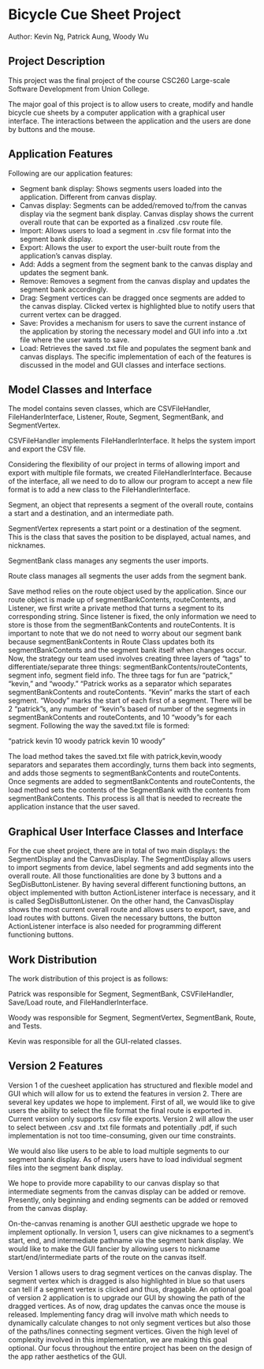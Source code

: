 # Bicycle Cue Sheet Project

Author: Kevin Ng, Patrick Aung, Woody Wu

## Project Description

This project was the final project of the course CSC260 Large-scale Software Development from Union College.

The major goal of this project is to allow users to create, modify and handle bicycle cue sheets by a computer application with a graphical user interface. The interactions between the application and the users are done by buttons and the mouse.

## Application Features

Following are our application features:

- Segment bank display: Shows segments users loaded into the application. Different from canvas display.
- Canvas display: Segments can be added/removed to/from the canvas display via the segment bank display. Canvas display shows the current overall route that can be exported as a finalized .csv route file.
- Import: Allows users to load a segment in .csv file format into the segment bank display.
- Export: Allows the user to export the user-built route from the application’s canvas display.
- Add: Adds a segment from the segment bank to the canvas display and updates the segment bank.
- Remove: Removes a segment from the canvas display and updates the segment bank accordingly.
- Drag: Segment vertices can be dragged once segments are added to the canvas display. Clicked vertex is highlighted blue to notify users that current vertex can be dragged.
- Save: Provides a mechanism for users to save the current instance of the application by storing the necessary model and GUI info into a .txt file where the user wants to save.
- Load: Retrieves the saved .txt file and populates the segment bank and canvas displays.
The specific implementation of each of the features is discussed in the model and GUI classes and interface sections.

## Model Classes and Interface

The model contains seven classes, which are CSVFileHandler, FileHanderInterface, Listener, Route, Segment, SegmentBank, and SegmentVertex.

CSVFileHandler implements FileHandlerInterface. It helps the system import and export the CSV file.

Considering the flexibility of our project in terms of allowing import and export with multiple file formats, we created FileHandlerInterface. Because of the interface, all we need to do to allow our program to accept a new file format is to add a new class to the FileHandlerInterface.

Segment, an object that represents a segment of the overall route, contains a start and a destination, and an intermediate path.

SegmentVertex represents a start point or a destination of the segment. This is the class that saves the position to be displayed, actual names, and nicknames.

SegmentBank class manages any segments the user imports.

Route class manages all segments the user adds from the segment bank.

Save method relies on the route object used by the application. Since our route object is
made up of segmentBankContents, routeContents, and Listener, we first write a private method that turns a segment to its corresponding string. Since listener is fixed, the only information we need to store is those from the segmentBankContents and routeContents. It is important to note that we do not need to worry about our segment bank because segmentBankContents in Route Class updates both its segmentBankContents and the segment bank itself when changes occur. Now, the strategy our team used involves creating three layers of “tags” to differentiate/separate three things: segmentBankContents/routeContents, segment info, segment field info. The three tags for fun are “patrick,” “kevin,” and “woody.” “Patrick works as a separator which separates segmentBankContents and routeContents. “Kevin” marks the start of each segment. “Woody” marks the start of each first of a segment. There will be 2 “patrick”s, any number of “kevin”s based of number of the segments in segmentBankContents and routeContents, and 10 “woody”s for each segment. Following the way the saved.txt file is formed:

“patrick kevin
10 woody patrick
kevin
10 woody”

The load method takes the saved.txt file with patrick,kevin,woody separators and separates them accordingly, turns them back into segments, and adds those segments to segmentBankContents and routeContents. Once segments are added to segmentBankContents and routeContents, the load method sets the contents of the SegmentBank with the contents from segmentBankContents. This process is all that is needed to recreate the application instance that the user saved.

## Graphical User Interface Classes and Interface

For the cue sheet project, there are in total of two main displays: the SegmentDisplay and the CanvasDisplay. The SegmentDisplay allows users to import segments from device, label segments and add segments into the overall route. All those functionalities are done by 3 buttons and a SegDisButtonListener. By having several different functioning buttons, an object implemented with button ActionListener interface is necessary, and it is called SegDisButtonListener. On the other hand, the CanvasDisplay shows the most current overall route and allows users to export, save, and load routes with buttons. Given the necessary buttons, the button ActionListener interface is also needed for programming different functioning buttons.

## Work Distribution

The work distribution of this project is as follows:

Patrick was responsible for Segment, SegmentBank, CSVFileHandler, Save/Load route, and FileHandlerInterface.

Woody was responsible for Segment, SegmentVertex, SegmentBank, Route, and Tests.

Kevin was responsible for all the GUI-related classes.

## Version 2 Features

Version 1 of the cuesheet application has structured and flexible model and GUI which
will allow for us to extend the features in version 2. There are several key updates we hope to implement. First of all, we would like to give users the ability to select the file format the final route is exported in. Current version only supports .csv file exports. Version 2 will allow the user to select between .csv and .txt file formats and potentially .pdf, if such implementation is not too time-consuming, given our time constraints.

We would also like users to be able to load multiple segments to our segment bank display. As of now, users have to load individual segment files into the segment bank display.

We hope to provide more capability to our canvas display so that intermediate segments from the canvas display can be added or remove. Presently, only beginning and ending segments can be added or removed from the canvas display.

On-the-canvas renaming is another GUI aesthetic upgrade we hope to implement optionally. In version 1, users can give nicknames to a segment’s start, end, and intermediate pathname via the segment bank display. We would like to make the GUI fancier by allowing users to nickname start/end/intermediate parts of the route on the canvas itself.

Version 1 allows users to drag segment vertices on the canvas display. The segment vertex which is dragged is also highlighted in blue so that users can tell if a segment vertex is clicked and thus, draggable. An optional goal of version 2 application is to upgrade our GUI by showing the path of the dragged vertices. As of now, drag updates the canvas once the mouse is released. Implementing fancy drag will involve math which needs to dynamically calculate changes to not only segment vertices but also those of the paths/lines connecting segment vertices. Given the high level of complexity involved in this implementation, we are making this goal optional. Our focus throughout the entire project has been on the design of the app rather aesthetics of the GUI.
